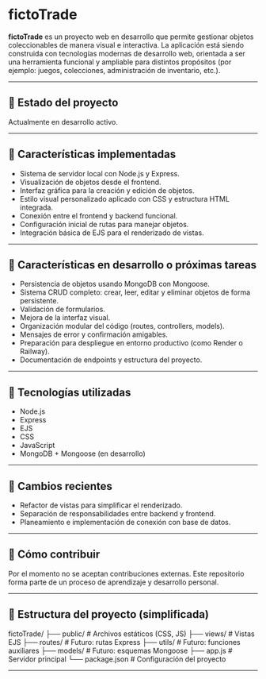 # fictoTrade

**fictoTrade** es un proyecto web en desarrollo que permite gestionar objetos coleccionables de manera visual e interactiva. La aplicación está siendo construida con tecnologías modernas de desarrollo web, orientada a ser una herramienta funcional y ampliable para distintos propósitos (por ejemplo: juegos, colecciones, administración de inventario, etc.).

---

## 🚧 Estado del proyecto

Actualmente en desarrollo activo.

---

## 📁 Características implementadas

- Sistema de servidor local con Node.js y Express.
- Visualización de objetos desde el frontend.
- Interfaz gráfica para la creación y edición de objetos.
- Estilo visual personalizado aplicado con CSS y estructura HTML integrada.
- Conexión entre el frontend y backend funcional.
- Configuración inicial de rutas para manejar objetos.
- Integración básica de EJS para el renderizado de vistas.

---

## 🧠 Características en desarrollo o próximas tareas

- Persistencia de objetos usando MongoDB con Mongoose.
- Sistema CRUD completo: crear, leer, editar y eliminar objetos de forma persistente.
- Validación de formularios.
- Mejora de la interfaz visual.
- Organización modular del código (routes, controllers, models).
- Mensajes de error y confirmación amigables.
- Preparación para despliegue en entorno productivo (como Render o Railway).
- Documentación de endpoints y estructura del proyecto.

---

## 🧪 Tecnologías utilizadas

- Node.js
- Express
- EJS
- CSS
- JavaScript
- MongoDB + Mongoose (en desarrollo)

---

## 🔄 Cambios recientes

- Refactor de vistas para simplificar el renderizado.
- Separación de responsabilidades entre backend y frontend.
- Planeamiento e implementación de conexión con base de datos.

---

## 📌 Cómo contribuir

Por el momento no se aceptan contribuciones externas. Este repositorio forma parte de un proceso de aprendizaje y desarrollo personal.

---

## 📂 Estructura del proyecto (simplificada)

fictoTrade/
├── public/ # Archivos estáticos (CSS, JS)
├── views/ # Vistas EJS
├── routes/ # Futuro: rutas Express
├── utils/ # Futuro: funciones auxiliares
├── models/ # Futuro: esquemas Mongoose
├── app.js # Servidor principal
└── package.json # Configuración del proyecto

---

